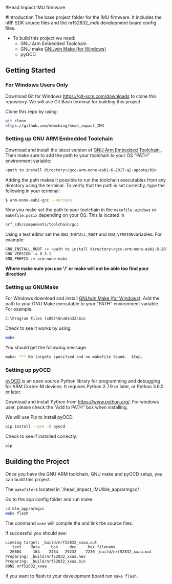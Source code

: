 #Head Impact IMU firmware

#Introduction
The base project folder for the IMU firmware. It includes the nRF SDK source files and the nrf52832_mdk development board config files. 

* To build this project we need:
    * GNU Arm Embedded Toolchain
    * GNU make [GNUwin Make (for Windows)](http://gnuwin32.sourceforge.net/) 
    * pyOCD

## Getting Started

### For Windows Users Only
Download Git for Windows https://git-scm.com/downloads to clone this repository. We will use Git Bash terminal for building this project. 

Clone this repo by using:
``` sh
git clone
https://github.com/edmching/head_impact_IMU
```

### Setting up GNU ARM Embedded Toolchain
Download and install the latest version of [GNU Arm Embedded Toolchain ](https://developer.arm.com/tools-and-software/open-source-software/developer-tools/gnu-toolchain/gnu-rm/downloads). Then make sure to add the path to your toolchain to your OS "PATH" environment variable:

``` sh
<path to install directory>/gcc-arm-none-eabi-6-2017-q2-update/bin
```

Adding the path makes it possible to run the toolchain executables from any directory using the terminal. To verify that the path is set correctly, type the following in your terminal:

``` sh
$ arm-none-eabi-gcc --version
```

Now you make set the path to your toolchain in the `makefile.windows` or `makefile.posix` depending on your OS. This is located in 

``` sh
nrf_sdk/components/toolchain/gcc
```

Using a text editor set the `GNU_INSTALL_ROOT` and `GNU_VERSION`variables. For example:

``` sh
GNU_INSTALL_ROOT := <path to install directory>/gcc-arm-none-eabi-8-2019-q3-update-win32/bin/
GNU_VERSION := 8.3.1
GNU_PREFIX := arm-none-eabi
```

**Where make sure you use '/' or make will not be able too find your direction!**

### Setting up GNUMake

For Windows download and install [GNUwin Make (for Windows)](http://gnuwin32.sourceforge.net/). Add the path to your GNU Make executable to your "PATH" environment variable. For example:

``` sh
C:\Program Files (x86)\GnuWin32\bin
```

Check to see it works by using:

``` sh
make
```

You should get the following message:
 ``` sh
 make: *** No targets specified and no makefile found.  Stop.
 ```

### Setting up pyOCD
[pyOCD](https://github.com/mbedmicro/pyOCD) is an open source Python library for programming and debugging for ARM Cortex-M devices. It requires Python 2.7.9 or later, or Python 3.6.0 or later.

Download and install Python from https://www.python.org/. For windows user, please check the "Add to PATH" box when installing.

We will use Pip to install pyOCD. 

``` sh
pip install --pre -U pyocd
```

Check to see if installed correctly:

``` sh
pip
```

## Building the Project

Once you have the GNU ARM toolchain, GNU make and pyOCD setup, you can build this project. 

The `makefile` is located in  `<your path >/head_impact_IMU/ble_app/armgcc/ .

Go to the app config folder and run make:
``` sh
cd ble_app/armgcc
make flash
```
The command `make` will compile the and link the source files.

If successful you should see:

``` sh
Linking target: _build/nrf52832_xxaa.out
   text    data     bss     dec     hex filename
  26604     164    2464   29232    7230 _build/nrf52832_xxaa.out
Preparing: _build/nrf52832_xxaa.hex
Preparing: _build/nrf52832_xxaa.bin
DONE nrf52832_xxaa
```

 If you want to flash to your development board run `make flash`. 